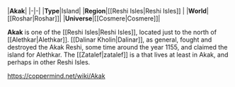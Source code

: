 |**Akak**|
|-|-|
|**Type**|Island|
|**Region**|[[Reshi Isles\|Reshi Isles]] |
|**World**|[[Roshar\|Roshar]]|
|**Universe**|[[Cosmere\|Cosmere]]|

**Akak** is one of the [[Reshi Isles\|Reshi Isles]], located just to the north of [[Alethkar\|Alethkar]].
[[Dalinar Kholin\|Dalinar]], as general, fought and destroyed the Akak Reshi, some time around the year 1155, and claimed the island for Alethkar.
The [[Zatalef\|zatalef]] is a  that lives at least in Akak, and perhaps in other Reshi Isles.



https://coppermind.net/wiki/Akak
